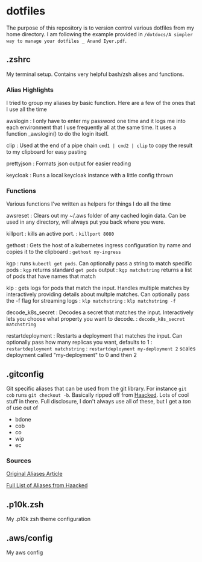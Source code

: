 # dotfiles

The purpose of this repository is to version control various dotfiles from my home directory.
I am following the example provided in `/dotdocs/A simpler way to manage your dotfiles _ Anand Iyer.pdf`.

## .zshrc
My terminal setup. Contains very helpful bash/zsh alises and functions.

### Alias Highlights
I tried to group my aliases by basic function. Here are a few of the ones that I use all the time

awslogin
: I only have to enter my password one time and it logs me into each environment that I use frequently all at the same time.
It uses a function _awslogin() to do the login itself.

clip
: Used at the end of a pipe chain `cmd1 | cmd2 | clip` to copy the result to my clipboard for easy pasting

prettyjson
: Formats json output for easier reading

keycloak
: Runs a local keycloak instance with a little config thrown


### Functions
Various functions I've written as helpers for things I do all the time

awsreset
: Clears out my ~/.aws folder of any cached login data. Can be used in any directory, will always put you back where you were.

killport
: kills an active port.
: `killport 8080`

gethost
: Gets the host of a kubernetes ingress configuration by name and copies it to the clipboard
: `gethost my-ingress`

kgp
: runs `kubectl get pods`. Can optionally pass a string to match specific pods
: `kgp` returns standard `get pods` output
: `kgp matchstring` returns a list of pods that have names that match

klp
: gets logs for pods that match the input. Handles multiple matches by interactively providing details about multple matches.
Can optionally pass the -f flag for streaming logs
: `klp matchstring`
: `klp matchstring -f`

decode_k8s_secret
: Decodes a secret that matches the input. Interactively lets you choose what property you want to decode.
: `decode_k8s_secret matchstring`

restartdeployment
: Restarts a deployment that matches the input. Can optionally pass how many replicas you want, defaults to 1
: `restartdeployment matchstring`
: `restartdeployment my-deployment 2` scales deployment called "my-deployment" to 0 and then 2

## .gitconfig
Git specific aliases that can be used from the git library. For instance `git cob` runs `git checkout -b`.
Basically ripped off from [Haacked](https://haacked.com/).
Lots of cool stuff in there. Full disclosure, I don't always use all of these, but I get a _ton_ of use out of
- bdone
- cob
- co
- wip
- ec
### Sources
[Original Aliases Article](https://haacked.com/archive/2014/07/28/github-flow-aliases/)

[Full List of Aliases from Haacked](https://github.com/haacked/dotfiles/blob/main/git/gitconfig.aliases.symlink)

## .p10k.zsh
My .p10k zsh theme configuration

## .aws/config
My aws config
